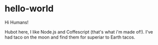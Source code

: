 hello-world
===========

Hi Humans!

Hubot here, I like Node.js and Coffescript (that's what i'm made of!).
I've had taco on the moon and find them for superiar to Earth tacos.
